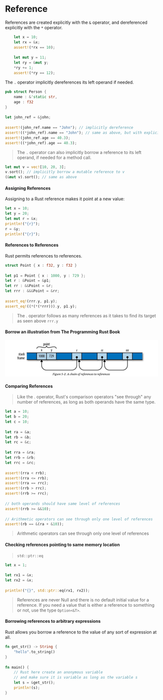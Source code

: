 # Reference

References are created explicitly with the `&` operator, and dereferenced explicitly with the `*` operator.

```rust 
    let x = 10;
    let rx = &x;
    assert!(*rx == 10);

    let mut y = 11;
    let ry = &mut y;
    *ry += 1; 
    assert!(*ry == 12);
```

The `.` operator implicitly dereferences its left operand if needed.

```rust
pub struct Person {
    name : &'static str,
    age : f32
}

let john_ref = &john;

assert!(john_ref.name == "John"); // implicitly dereference
assert!((*john_ref).name == "John"); // same as above, but with explicit dereference
assert!(john_ref.age == 40.3);
assert!((*john_ref).age == 40.3);
```

> The `.` operator can also implicitly borrow a reference to its left operand, if needed for a method call.

```rust
let mut v = vec![10, 20, 3];
v.sort(); // implicitly borrow a mutable reference to v
(&mut v).sort(); // same as above
```

#### Assigning References
Assigning to a Rust reference makes it point at a new value:
```rust 
let x = 10;
let y = 20;
let mut r = &x;
println!("{r}");
r = &y;
println!("{r}");
```

#### References to References
Rust permits references to references.
```rust 
struct Point { x : f32, y : f32 }

let p1 = Point { x : 1000, y : 729 };
let r : &Point = &p1;
let rr : &&Point = &r;
let rrr : &&&Point = &rr;

assert_eq!(rrr.y, p1.y);
assert_eq!((*(*(*rrr))).y, p1.y);
```
> The . operator follows as many references as it takes to find its target as seen above `rrr.y`

#### Borrow an illustration from The Programming Rust Book
![image](../assets/refs_to_refs.jpg)

#### Comparing References
> Like the . operator, Rust's comparison operators "see through" any number of references, as long as both operands have the same type.
```rust 
let a = 10;
let b = 20;
let c = 10;

let ra = &a;
let rb = &b;
let rc = &c;

let rra = &ra;
let rrb = &rb;
let rrc = &rc;

assert!(rra < rrb);
assert!(rra <= rrb);
assert!(rra == rrc);
assert!(rrb > rrc);
assert!(rrb >= rrc);

// both operands should have same level of references
assert!(rrb >= &&10); 

// Arithmetic operators can see through only one level of references
assert!(rb == &(ra + &10));
```

> Arithmetic operators can see through only one level of references

#### Checking references pointing to same memory location
> `std::ptr::eq`
```rust 
let x = 1;

let rx1 = &x;
let rx2 = &x;

println!("{}", std::ptr::eq(rx1, rx2));
```

> References are never Null and there is no default initial value for a reference. If you need a value that is either a reference to something or not, use the type `Option<&T>`.

#### Borrowing references to arbitrary expressions
Rust allows you borrow a reference to the value of any sort of expression at all.
```rust
fn get_str() -> String {
    "hello".to_string()
}

fn main() {
    // Rust here create an anonymous variable 
    // and make sure it is variable as long as the variable s
    let s = &get_str(); 
    println!(s);
}
```
